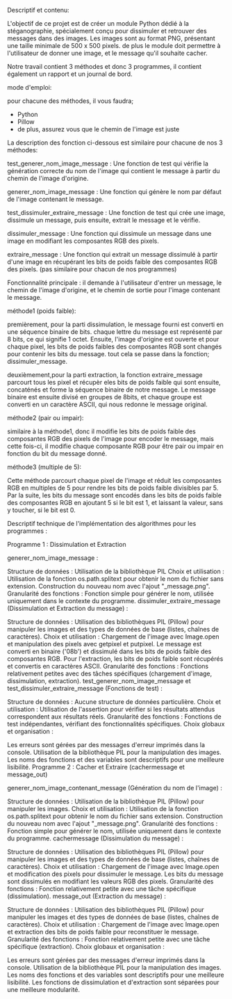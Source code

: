 Descriptif et contenu:

L'objectif de ce projet est de créer un module Python dédié à la stéganographie, spécialement conçu pour dissimuler et retrouver des messages dans des images. Les images sont au format PNG, présentant une taille minimale de 500 x 500 pixels. de plus le module doit permettre à l'utilisateur de donner une image, et le message qu'il souhaite cacher.

Notre travail contient 3 méthodes et donc 3 programmes, il contient également un rapport et un journal de bord.



mode d'emploi:

pour chacune des méthodes, il vous faudra;
- Python
- Pillow
- de plus, assurez vous que le chemin de l'image est juste

La description des fonction ci-dessous est similaire pour chacune de nos 3 méthodes:

test_generer_nom_image_message : Une fonction de test qui vérifie la génération correcte du nom de l'image qui contient le message à partir du chemin de l'image d'origine.

generer_nom_image_message : Une fonction qui génère le nom par défaut de l'image contenant le message.

test_dissimuler_extraire_message : Une fonction de test qui crée une image, dissimule un message, puis ensuite, extrait le message et le vérifie.

dissimuler_message : Une fonction qui dissimule un message dans une image en modifiant les composantes RGB des pixels.

extraire_message : Une fonction qui extrait un message dissimulé à partir d'une image en récupérant les bits de poids faible des composantes RGB des pixels. (pas similaire pour chacun de nos programmes)

Fonctionnalité principale : il demande à l'utilisateur d'entrer un message, le chemin de l'image d'origine, et le chemin de sortie pour l'image contenant le message.

méthode1 (poids faible):

premièrement, pour la parti dissimulation, le message fourni est converti en une séquence binaire de bits. chaque lettre du message est représenté par 8 bits, ce qui signifie 1 octet. Ensuite, l'image d'origine est ouverte et pour chaque pixel, les bits de poids faibles des composantes RGB sont changés pour contenir les bits du message. tout cela se passe dans la fonction; dissimuler_message.

deuxièmement,pour la parti extraction, la fonction extraire_message parcourt tous les pixel et récupèr eles bits de poids faible qui sont ensuite, concaténés et forme la séquence binaire de notre message.
Le message binaire est ensuite divisé en groupes de 8bits, et chaque groupe est converti en un caractère ASCII, qui nous redonne le message original.

méthode2 (pair ou impair):

similaire à la méthode1, donc il modifie les bits de poids faible des composantes RGB des pixels de l'image pour encoder le message, mais cette fois-ci, il modifie chaque composante RGB pour être pair ou impair en fonction du bit du message donné.

méthode3 (multiple de 5):

Cette méthode parcourt chaque pixel de l'image et réduit les composantes RGB en multiples de 5 pour rendre les bits de poids faible divisibles par 5. Par la suite, les bits du message sont encodés dans les bits de poids faible des composantes RGB en ajoutant 5 si le bit est 1, et laissant la valeur, sans y toucher, si le bit est 0.




Descriptif technique de l'implémentation des algorithmes pour les programmes :

Programme 1 : Dissimulation et Extraction

generer_nom_image_message :

Structure de données : Utilisation de la bibliothèque PIL
Choix et utilisation : Utilisation de la fonction os.path.splitext pour obtenir le nom du fichier sans extension. Construction du nouveau nom avec l'ajout "_message.png".
Granularité des fonctions : Fonction simple pour générer le nom, utilisée uniquement dans le contexte du programme.
dissimuler_extraire_message (Dissimulation et Extraction du message) :

Structure de données : Utilisation des bibliothèques PIL (Pillow) pour manipuler les images et des types de données de base (listes, chaînes de caractères).
Choix et utilisation :
Chargement de l'image avec Image.open et manipulation des pixels avec getpixel et putpixel.
Le message est converti en binaire ('08b') et dissimulé dans les bits de poids faible des composantes RGB.
Pour l'extraction, les bits de poids faible sont récupérés et convertis en caractères ASCII.
Granularité des fonctions : Fonctions relativement petites avec des tâches spécifiques (chargement d'image, dissimulation, extraction).
test_generer_nom_image_message et test_dissimuler_extraire_message (Fonctions de test) :

Structure de données : Aucune structure de données particulière.
Choix et utilisation : Utilisation de l'assertion pour vérifier si les résultats attendus correspondent aux résultats réels.
Granularité des fonctions : Fonctions de test indépendantes, vérifiant des fonctionnalités spécifiques.
Choix globaux et organisation :

Les erreurs sont gérées par des messages d'erreur imprimés dans la console.
Utilisation de la bibliothèque PIL pour la manipulation des images.
Les noms des fonctions et des variables sont descriptifs pour une meilleure lisibilité.
Programme 2 : Cacher et Extraire (cachermessage et message_out)

generer_nom_image_contenant_message (Génération du nom de l'image) :

Structure de données : Utilisation de la bibliothèque PIL (Pillow) pour manipuler les images.
Choix et utilisation : Utilisation de la fonction os.path.splitext pour obtenir le nom du fichier sans extension. Construction du nouveau nom avec l'ajout "_message.png".
Granularité des fonctions : Fonction simple pour générer le nom, utilisée uniquement dans le contexte du programme.
cachermessage (Dissimulation du message) :

Structure de données : Utilisation des bibliothèques PIL (Pillow) pour manipuler les images et des types de données de base (listes, chaînes de caractères).
Choix et utilisation :
Chargement de l'image avec Image.open et modification des pixels pour dissimuler le message.
Les bits du message sont dissimulés en modifiant les valeurs RGB des pixels.
Granularité des fonctions : Fonction relativement petite avec une tâche spécifique (dissimulation).
message_out (Extraction du message) :

Structure de données : Utilisation des bibliothèques PIL (Pillow) pour manipuler les images et des types de données de base (listes, chaînes de caractères).
Choix et utilisation :
Chargement de l'image avec Image.open et extraction des bits de poids faible pour reconstituer le message.
Granularité des fonctions : Fonction relativement petite avec une tâche spécifique (extraction).
Choix globaux et organisation :

Les erreurs sont gérées par des messages d'erreur imprimés dans la console.
Utilisation de la bibliothèque PIL pour la manipulation des images.
Les noms des fonctions et des variables sont descriptifs pour une meilleure lisibilité.
Les fonctions de dissimulation et d'extraction sont séparées pour une meilleure modularité.










